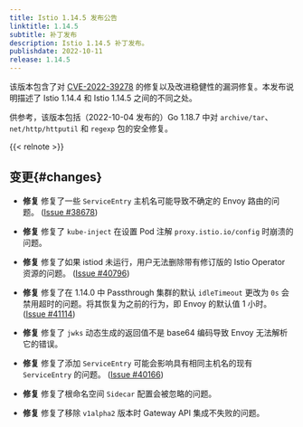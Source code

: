 ```yaml
---
title: Istio 1.14.5 发布公告
linktitle: 1.14.5
subtitle: 补丁发布
description: Istio 1.14.5 补丁发布。
publishdate: 2022-10-11
release: 1.14.5
---
```


该版本包含了对 [CVE-2022-39278](/zh/news/security/istio-security-2022-007/#cve-2022-39278)
的修复以及改进稳健性的漏洞修复。本发布说明描述了
Istio 1.14.4 和 Istio 1.14.5 之间的不同之处。

供参考，该版本包括（2022-10-04 发布的）Go 1.18.7 中对 `archive/tar`、
`net/http/httputil` 和 `regexp` 包的安全修复。

{{< relnote >}}

## 变更{#changes}

- **修复** 修复了一些 `ServiceEntry`
  主机名可能导致不确定的 Envoy 路由的问题。
  ([Issue #38678](https://github.com/istio/istio/issues/38678))

- **修复** 修复了 `kube-inject` 在设置 Pod 注解 `proxy.istio.io/config`
  时崩溃的问题。

- **修复** 修复了如果 istiod 未运行，用户无法删除带有修订版的
  Istio Operator 资源的问题。
  ([Issue #40796](https://github.com/istio/istio/issues/40796))

- **修复** 修复了在 1.14.0 中 Passthrough 集群的默认 `idleTimeout`
  更改为 `0s` 会禁用超时的问题。将其恢复为之前的行为，即 Envoy 的默认值 1 小时。
  ([Issue #41114](https://github.com/istio/istio/issues/41114))

- **修复** 修复了 `jwks` 动态生成的返回值不是 base64 编码导致
  Envoy 无法解析它的错误。

- **修复** 修复了添加 `ServiceEntry`
  可能会影响具有相同主机名的现有 `ServiceEntry` 的问题。
  ([Issue #40166](https://github.com/istio/istio/issues/40166))

- **修复** 修复了根命名空间 `Sidecar` 配置会被忽略的问题。

- **修复** 修复了移除 `v1alpha2` 版本时 Gateway API 集成不失败的问题。
